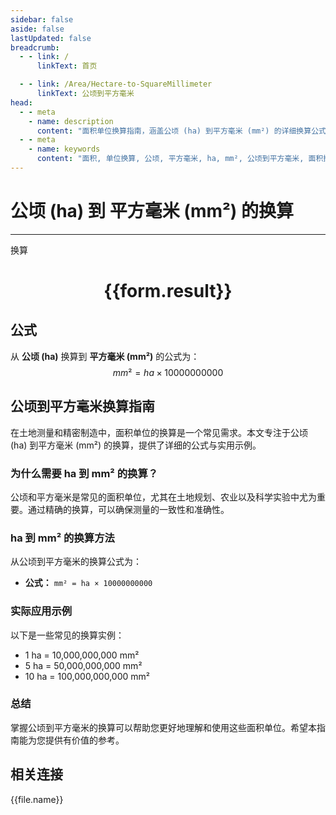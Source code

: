 ```yaml
---
sidebar: false
aside: false
lastUpdated: false
breadcrumb:
  - - link: /
      linkText: 首页

  - - link: /Area/Hectare-to-SquareMillimeter
      linkText: 公顷到平方毫米
head:
  - - meta
    - name: description
      content: "面积单位换算指南，涵盖公顷 (ha) 到平方毫米 (mm²) 的详细换算公式与说明。"
  - - meta
    - name: keywords
      content: "面积, 单位换算, 公顷, 平方毫米, ha, mm², 公顷到平方毫米, 面积换算指南"
---
```

# 公顷 (ha) 到 平方毫米 (mm²) 的换算
---
<script setup>
import { onMounted, reactive, inject, ref } from 'vue'
import { NButton, NForm, NFormItem, NInput, NInputNumber, NSelect, NCard, useMessage,NGrid ,NGi } from 'naive-ui'
import { defineClientComponent } from 'vitepress'
import { Area } from '../../files';

const convert = inject('convert')

const form = reactive({
  number: null,
  result: '',
})

const convertHandler = () => {
  if (form.number !== null && !isNaN(form.number)) {
    const convertedValue = parseFloat(form.number) * 10000000000
    form.result = `${form.number}ha = ${convertedValue.toFixed(2)}mm²`
  } else {
    form.result = '请输入有效的数值。'
  }
}
</script>

<n-form size="large" :model="form">
  <n-form-item label="公顷 (ha)">
    <n-input-number v-model:value="form.number" placeholder="输入公顷" style="width: 100%" />
  </n-form-item>
  <n-form-item>
    <n-button type="info" @click="convertHandler" block>换算</n-button>
  </n-form-item>
</n-form>

<n-card  embedded :bordered="false" hoverable>
  <div  style="text-align:center">
    <h1>{{form.result}}</h1>
  </div>
</n-card>

## 公式

从 **公顷 (ha)** 换算到 **平方毫米 (mm²)** 的公式为：
$$ mm² = ha \times 10000000000 $$

## 公顷到平方毫米换算指南

在土地测量和精密制造中，面积单位的换算是一个常见需求。本文专注于公顷 (ha) 到平方毫米 (mm²) 的换算，提供了详细的公式与实用示例。

### 为什么需要 ha 到 mm² 的换算？

公顷和平方毫米是常见的面积单位，尤其在土地规划、农业以及科学实验中尤为重要。通过精确的换算，可以确保测量的一致性和准确性。

### ha 到 mm² 的换算方法

从公顷到平方毫米的换算公式为：

- **公式：** `mm² = ha × 10000000000`

### 实际应用示例

以下是一些常见的换算实例：

- 1 ha = 10,000,000,000 mm²
- 5 ha = 50,000,000,000 mm²
- 10 ha = 100,000,000,000 mm²

### 总结

掌握公顷到平方毫米的换算可以帮助您更好地理解和使用这些面积单位。希望本指南能为您提供有价值的参考。

## 相关连接
<n-grid x-gap="12" :cols="2">
  <n-gi v-for="(file, index) in Area" :key="index">
    <n-button
      text
      tag="a"
      :href="file.path"
      type="info"
    >
      {{file.name}}
    </n-button>
  </n-gi>
</n-grid>
